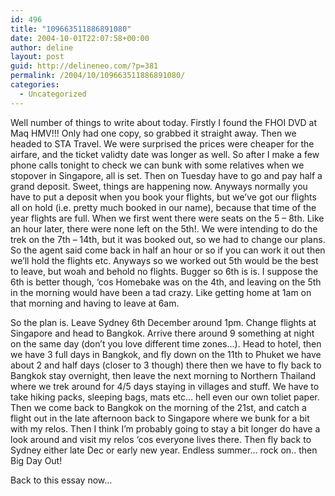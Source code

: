 ```yaml
---
id: 496
title: "109663511886891080"
date: 2004-10-01T22:07:58+00:00
author: deline
layout: post
guid: http://delineneo.com/?p=381
permalink: /2004/10/109663511886891080/
categories:
  - Uncategorized
---
```

Well number of things to write about today. Firstly I found the FHOI DVD at Maq HMV!!! Only had one copy, so grabbed it straight away. Then we headed to STA Travel. We were surprised the prices were cheaper for the airfare, and the ticket validty date was longer as well. So after I make a few phone calls tonight to check we can bunk with some relatives when we stopover in Singapore, all is set. Then on Tuesday have to go and pay half a grand deposit. Sweet, things are happening now. Anyways normally you have to put a deposit when you book your flights, but we&#8217;ve got our flights all on hold (i.e. pretty much booked in our name), because that time of the year flights are full. When we first went there were seats on the 5 &#8211; 8th. Like an hour later, there were none left on the 5th!. We were intending to do the trek on the 7th &#8211; 14th, but it was booked out, so we had to change our plans. So the agent said come back in half an hour or so if you can work it out then we&#8217;ll hold the flights etc. Anyways so we worked out 5th would be the best to leave, but woah and behold no flights. Bugger so 6th is is. I suppose the 6th is better though, &#8216;cos Homebake was on the 4th, and leaving on the 5th in the morning would have been a tad crazy. Like getting home at 1am on that morning and having to leave at 6am.

So the plan is. Leave Sydney 6th December around 1pm. Change flights at Singapore and head to Bangkok. Arrive there around 9 something at night on the same day (don&#8217;t you love different time zones&#8230;). Head to hotel, then we have 3 full days in Bangkok, and fly down on the 11th to Phuket we have about 2 and half days (closer to 3 though) there then we have to fly back to Bangkok stay overnight, then leave the next morning to Northern Thailand where we trek around for 4/5 days staying in villages and stuff. We have to take hiking packs, sleeping bags, mats etc&#8230; hell even our own toliet paper. Then we come back to Bangkok on the morning of the 21st, and catch a flight out in the late afternoon back to Singapore where we bunk for a bit with my relos. Then I think I&#8217;m probably going to stay a bit longer do have a look around and visit my relos &#8216;cos everyone lives there. Then fly back to Sydney either late Dec or early new year. Endless summer&#8230; rock on.. then Big Day Out!

Back to this essay now&#8230;